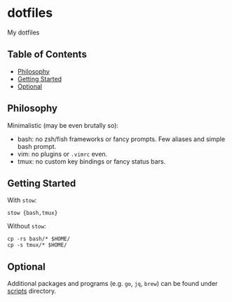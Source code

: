 # dotfiles

My dotfiles

## Table of Contents

- [Philosophy](#philosophy)
- [Getting Started](#getting-started)
- [Optional](#optional)

## Philosophy

Minimalistic (may be even brutally so):

- bash: no zsh/fish frameworks or fancy prompts. Few aliases and simple bash prompt.
- vim: no plugins or `.vimrc` even.
- tmux: no custom key bindings or fancy status bars.

## Getting Started

With `stow`:

```
stow {bash,tmux}
```
    
Without `stow`:

```
cp -rs bash/* $HOME/
cp -s tmux/* $HOME/
```
    
## Optional

Additional packages and programs (e.g. `go`, `jq`, `brew`) can be found under [scripts](./scripts) directory.
